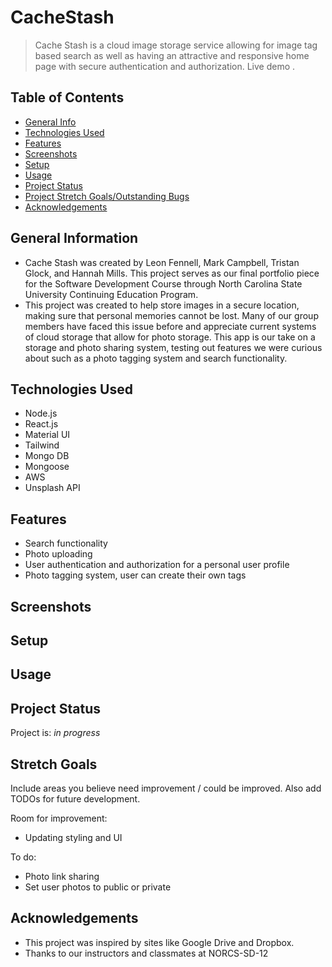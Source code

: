 # CacheStash
> Cache Stash is a cloud image storage service allowing for image tag based search as well as having an attractive and responsive home page with secure authentication and authorization.
> Live demo  <!--aws deployment link -->.

## Table of Contents
* [General Info](#general-information)
* [Technologies Used](#technologies-used)
* [Features](#features)
* [Screenshots](#screenshots)
* [Setup](#setup)
* [Usage](#usage)
* [Project Status](#project-status)
* [Project Stretch Goals/Outstanding Bugs](#stretch-goals)
* [Acknowledgements](#acknowledgements)

## General Information
- Cache Stash was created by Leon Fennell, Mark Campbell, Tristan Glock, and Hannah Mills. This project serves as our final portfolio piece for the Software Development Course through North Carolina State University Continuing Education Program. 
- This project was created to help store images in a secure location, making sure that personal memories cannot be lost. Many of our group members have faced this issue before and appreciate current systems of cloud storage that allow for photo storage. This app is our take on a storage and photo sharing system, testing out features we were curious about such as a photo tagging system and search functionality. 

## Technologies Used
- Node.js
- React.js
- Material UI
- Tailwind
- Mongo DB
- Mongoose
- AWS 
- Unsplash API

## Features
- Search functionality
- Photo uploading 
- User authentication and authorization for a personal user profile
- Photo tagging system, user can create their own tags

## Screenshots
<!-- add screenshots before deployment here -->

## Setup
<!-- update setup when deployed -->

## Usage
<!-- update useage here when depolyed -->

## Project Status
Project is: _in progress_ 

## Stretch Goals
Include areas you believe need improvement / could be improved. Also add TODOs for future development.

Room for improvement:
- Updating styling and UI

To do:
- Photo link sharing
- Set user photos to public or private

## Acknowledgements
- This project was inspired by sites like Google Drive and Dropbox. 
- Thanks to our instructors and classmates at NORCS-SD-12
